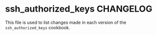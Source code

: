 ssh_authorized_keys CHANGELOG
=============================

This file is used to list changes made in each version of the `ssh_authorized_keys` cookbook.
